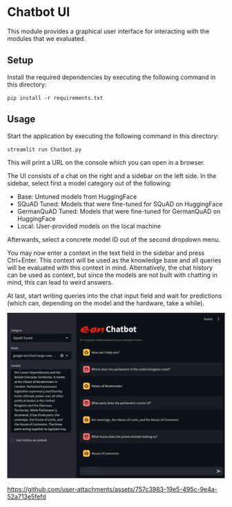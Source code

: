 # Chatbot UI

This module provides a graphical user interface for interacting with
the modules that we evaluated.

## Setup

Install the required dependencies by executing the following command in this
directory:

```console
pip install -r requirements.txt
```

## Usage

Start the application by executing the following command in this directory:

```console
streamlit run Chatbot.py
```

This will print a URL on the console which you can open in a browser.

The UI consists of a chat on the right and a sidebar on the left side.
In the sidebar, select first a model category out of the following:

- Base: Untuned models from HuggingFace
- SQuAD Tuned: Models that were fine-tuned for SQuAD on HuggingFace
- GermanQuAD Tuned: Models that were fine-tuned for GermanQuAD on HuggingFace
- Local: User-provided models on the local machine

Afterwards, select a concrete model ID out of the second dropdown menu.

You may now enter a context in the text field in the sidebar and press Ctrl+Enter.
This context will be used as the knowledge base and all queries will be evaluated
with this context in mind.
Alternatively, the chat history can be used as context, but since the models are
not built with chatting in mind, this can lead to weird answers.

At last, start writing queries into the chat input field and wait for predictions
(which can, depending on the model and the hardware, take a while).

![UI Demo](../assets/chatbot-ui-demo.png)

https://github.com/user-attachments/assets/757c3983-19e5-495c-9e4a-52a713e5fefd
